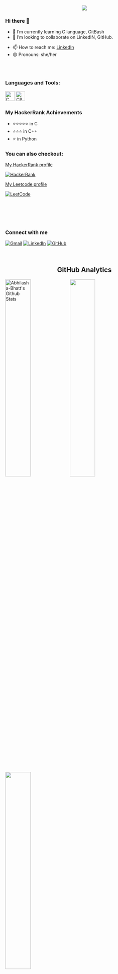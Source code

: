 <h1 align="center">
  <a href="https://git.io/typing-svg">
    <img src="https://readme-typing-svg.herokuapp.com/?lines=Greetings,Programmers!👋;I'm+ABHILASHA...;This+is+my+profile!&center=true&size=30">
  </a>
</h1>


### Hi there 👋
- 🌱 I’m currently learning C language, GitBash
- 👯 I’m looking to collaborate on LinkedIN, GitHub.
<!--
- 🤔 I’m looking for help with ... 
- 💬 Ask me about ... -->
- 📫 How to reach me:
  [LinkedIn](https://linkedin.com/in/abhilasha-bhatt3)
- 😄 Pronouns: she/her

<br/><br/>
### Languages and Tools:
<img align="left" alt="C" width="30px" src="https://img.icons8.com/color/50/000000/c-programming.png"/>
<img align="left" alt="CPP" width="30px" src="https://www.freeiconspng.com/uploads/c--logo-icon-0.png"/>
<br/><br/>

### My HackerRank Achievements
  - ⭐⭐⭐⭐⭐ in C 
  - ⭐⭐⭐ in C++  
  - ⭐ in Python

### You can also checkout:

[My HackerRank profile](https://www.hackerrank.com/abhilashabhatt77)

[![HackerRank](https://img.shields.io/badge/-HackerRank-2EC866?style=for-the-badge&logo=HackerRank&logoColor=white)](https://www.hackerrank.com/abhilashabhatt77)
 
[My Leetcode profile](https://www.leetcode.com/abhilashabhatt77)  

[![LeetCode](https://img.shields.io/badge/-LeetCode-FFA116?style=for-the-badge&logo=LeetCode&logoColor=black)](https://leetcode.com/abhilashabhatt77)

<br/><br/>
---
### Connect with me
  [![Gmail](https://img.shields.io/badge/-Gmail-D14836?logo=gmail&logoColor=white&style=for-the-badge)](mailto:abhilashabhatt77@gmail.com)
  [![LinkedIn](https://img.shields.io/badge/-LinkedIn-blue?logo=linkedin&logoColor=white&style=for-the-badge)](https://www.linkedin.com/in/abhilasha-bhatt3/)
  [![GitHub](https://img.shields.io/badge/-GitHub-181717?logo=github&logoColor=white&style=for-the-badge)](https://github.com/Abhilasha-Bhatt)
<br/><br/><br/>
<h2 align="center">GitHub Analytics</h2>
<p >
  <img width="40%" alt="Abhilasha-Bhatt's Github Stats" src="https://github-readme-stats.vercel.app/api?username=Abhilasha-Bhatt&show_icons=true&hide_border=true&theme=algolia"/>
  <img width="40%" src="https://github-readme-stats-eight-theta.vercel.app/api/top-langs/?username=Abhilasha-Bhatt&layout=compact&langs_count=8&theme=algolia"/>
  <img width="40%" src="https://github-readme-streak-stats.herokuapp.com/?user=Abhilasha-Bhatt&show_icons=true&locale=en&layout=compact&theme=algolia&line_height=0" />
</p>

<p align = "center">
 <img width="70%" src="https://activity-graph.herokuapp.com/graph?username=Abhilasha-Bhatt&theme=redical">
</p> 
